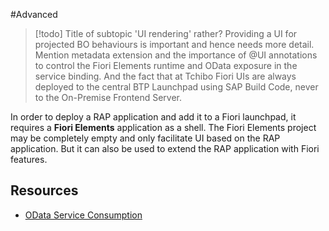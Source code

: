 #Advanced 

> [!todo] Title of subtopic 'UI rendering' rather?
> Providing a UI for projected BO behaviours is important and hence needs more detail. Mention metadata extension and the importance of @UI annotations to control the Fiori Elements runtime and OData exposure in the service binding. And the fact that at Tchibo Fiori UIs are always deployed to the central BTP Launchpad using SAP Build Code, never to the On-Premise Frontend Server. 

In order to deploy a RAP application and add it to a Fiori launchpad, it requires a **Fiori Elements** application as a shell. The Fiori Elements project may be completely empty and only facilitate UI based on the RAP application. But it can also be used to extend the RAP application with Fiori features.

## Resources
- [OData Service Consumption](https://help.sap.com/docs/ABAP_PLATFORM_NEW/fc4c71aa50014fd1b43721701471913d/f2cbcacaf8b74540b0708fc143875bc3.html?locale=en-US)